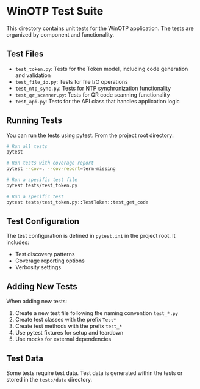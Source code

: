 # WinOTP Test Suite

This directory contains unit tests for the WinOTP application. The tests are organized by component and functionality.

## Test Files

- `test_token.py`: Tests for the Token model, including code generation and validation
- `test_file_io.py`: Tests for file I/O operations
- `test_ntp_sync.py`: Tests for NTP synchronization functionality
- `test_qr_scanner.py`: Tests for QR code scanning functionality
- `test_api.py`: Tests for the API class that handles application logic

## Running Tests

You can run the tests using pytest. From the project root directory:

```bash
# Run all tests
pytest

# Run tests with coverage report
pytest --cov=. --cov-report=term-missing

# Run a specific test file
pytest tests/test_token.py

# Run a specific test
pytest tests/test_token.py::TestToken::test_get_code
```

## Test Configuration

The test configuration is defined in `pytest.ini` in the project root. It includes:
- Test discovery patterns
- Coverage reporting options
- Verbosity settings

## Adding New Tests

When adding new tests:
1. Create a new test file following the naming convention `test_*.py`
2. Create test classes with the prefix `Test*`
3. Create test methods with the prefix `test_*`
4. Use pytest fixtures for setup and teardown
5. Use mocks for external dependencies

## Test Data

Some tests require test data. Test data is generated within the tests or stored in the `tests/data` directory. 